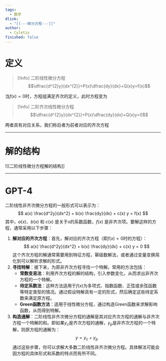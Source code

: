 ```yaml
---
tags:
  - 数学
dlink:
  - "[[---微分方程---]]"
author:
  - Cyletix
finished: false
---
```

# 定义
>[!info] 二阶线性微分方程
$$\dfrac{d^{2}y}{dx^{2}}+P(x)\dfrac{dy}{dx}+Q(x)y=f(x)$$

当$f(x)=0$时，方程组满足齐次的定义，此时方程变为

>[!info] 二阶齐次线性微分方程
$$\dfrac{d^{2}y}{dx^{2}}+P(x)\dfrac{dy}{dx}+Q(x)y=0$$

两者具有对应关系，我们称后者为前者对应的齐次方程

---
# 解的结构
![[二阶线性微分方程解的结构]]


---
# GPT-4
二阶线性非齐次微分方程的一般形式可以表示为：
$$
a(x) \frac{d^2y}{dx^2} + b(x) \frac{dy}{dx} + c(x) y = f(x)
$$
其中，$a(x)$、$b(x)$ 和 $c(x)$ 是关于$x$的系数函数，$f(x)$ 是非齐次项。要解这样的方程，通常采用以下步骤：
1. **解对应的齐次方程**：首先，解对应的齐次方程（即$f(x) = 0$时的方程）：
   $$
   a(x) \frac{d^2y}{dx^2} + b(x) \frac{dy}{dx} + c(x) y = 0
   $$
   这个齐次方程的解通常需要用到特征方程，幂级数解法，或者通过变量变换简化到可以解析求解的形式。
2. **寻找特解**：接下来，为原非齐次方程寻找一个特解。常用的方法包括：
   - **常数变易法**：利用齐次方程的解的结构，引入参数变化，从而求出非齐次方程的一个特解。
   - **待定系数法**：这种方法适用于$f(x)$为多项式、指数函数、正弦或余弦函数等特定类型的情况。通过假设特解具有一定的形式，然后确定这些待定系数来满足原方程。
   - **Green函数方法**：适用于线性微分方程，通过构造Green函数来求解影响函数，从而得到特解。
3. **构造通解**：二阶线性非齐次微分方程的通解是其对应齐次方程的通解与非齐次方程一个特解的和。即如果$y_c$是齐次方程的通解，$y_p$是非齐次方程的一个特解，则原方程的通解为：
   $$
   y = y_c + y_p
   $$
通过这些步骤，你可以求解大多数二阶线性非齐次微分方程。具体解法可能会因方程的具体形式和系数的特点而有所不同。

